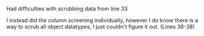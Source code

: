 Had difficulties with scrubbing data from line 33

I instead did the column screening individually, however I do know there is a way to scrub all object datatypes, I just couldn't figure it out.  (Lines 36-38)